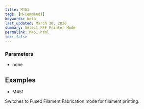 ```yaml
---
title: M451
tags: [M-Commands] 
keywords: beta 
last_updated: March 30, 2020 
summary: Select FFF Printer Mode 
permalink: M451.html
toc: false 
---
```



### Parameters

* none

## Examples

* M451

Switches to Fused Filament Fabrication mode for filament printing.

